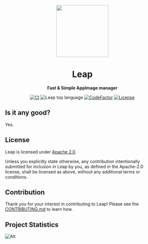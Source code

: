 <div align="center">
  <img height="170x" src="https://emojipedia-us.s3.dualstack.us-west-1.amazonaws.com/thumbs/240/microsoft/319/infinity_267e-fe0f.png" />

  <h1>Leap</h1>

  <p>
    <strong>Fast & Simple AppImage manager</strong>
  </p>

  <p>
    <a href="https://github.com/lnxcz/leap/actions"><img alt="CI" src="https://github.com/lnxcz/leap/actions/workflows/ci.yml/badge.svg" /></a>
    <img alt="Leap top language" src="https://img.shields.io/github/languages/top/lnxcz/leap">
    <a href="https://www.codefactor.io/repository/github/lnxcz/leap"><img src="https://www.codefactor.io/repository/github/lnxcz/leap/badge" alt="CodeFactor" /></a>
    <a href="https://opensource.org/licenses/Apache-2.0"><img alt="License" src="https://img.shields.io/github/license/lnxcz/leap" /></a>
  </p>
</div>

## Is it any good?

Yes.

## License

Leap is licensed under [Apache 2.0](./LICENSE).

Unless you explicitly state otherwise, any contribution intentionally submitted
for inclusion in Leap by you, as defined in the Apache-2.0 license, shall be
licensed as above, without any additional terms or conditions.

## Contribution

Thank you for your interest in contributing to Leap!
Please see the [CONTRIBUTING.md](./CONTRIBUTING.md) to learn how.

## Project Statistics

![Alt](https://repobeats.axiom.co/api/embed/54602517fd6bbea511cb9031d0c493774608bbce.svg "Repobeats analytics image")
